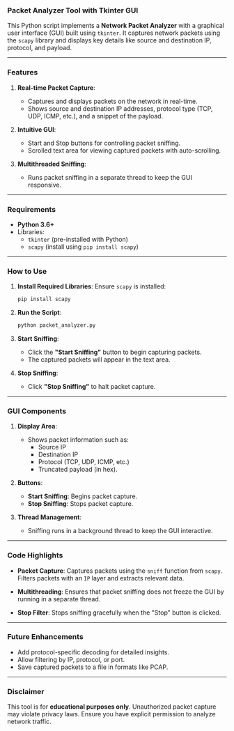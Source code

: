### Packet Analyzer Tool with Tkinter GUI

This Python script implements a **Network Packet Analyzer** with a graphical user interface (GUI) built using `tkinter`. It captures network packets using the `scapy` library and displays key details like source and destination IP, protocol, and payload.

---

### **Features**
1. **Real-time Packet Capture**:
   - Captures and displays packets on the network in real-time.
   - Shows source and destination IP addresses, protocol type (TCP, UDP, ICMP, etc.), and a snippet of the payload.
   
2. **Intuitive GUI**:
   - Start and Stop buttons for controlling packet sniffing.
   - Scrolled text area for viewing captured packets with auto-scrolling.

3. **Multithreaded Sniffing**:
   - Runs packet sniffing in a separate thread to keep the GUI responsive.

---

### **Requirements**
- **Python 3.6+**
- Libraries:
  - `tkinter` (pre-installed with Python)
  - `scapy` (install using `pip install scapy`)

---

### **How to Use**
1. **Install Required Libraries**:
   Ensure `scapy` is installed:
   ```bash
   pip install scapy
   ```

2. **Run the Script**:
   ```bash
   python packet_analyzer.py
   ```

3. **Start Sniffing**:
   - Click the **"Start Sniffing"** button to begin capturing packets.
   - The captured packets will appear in the text area.

4. **Stop Sniffing**:
   - Click **"Stop Sniffing"** to halt packet capture.

---

### **GUI Components**
1. **Display Area**:
   - Shows packet information such as:
     - Source IP
     - Destination IP
     - Protocol (TCP, UDP, ICMP, etc.)
     - Truncated payload (in hex).

2. **Buttons**:
   - **Start Sniffing**: Begins packet capture.
   - **Stop Sniffing**: Stops packet capture.

3. **Thread Management**:
   - Sniffing runs in a background thread to keep the GUI interactive.

---

### **Code Highlights**
- **Packet Capture**:
  Captures packets using the `sniff` function from `scapy`. Filters packets with an `IP` layer and extracts relevant data.
  
- **Multithreading**:
  Ensures that packet sniffing does not freeze the GUI by running in a separate thread.

- **Stop Filter**:
  Stops sniffing gracefully when the "Stop" button is clicked.

---

### **Future Enhancements**
- Add protocol-specific decoding for detailed insights.
- Allow filtering by IP, protocol, or port.
- Save captured packets to a file in formats like PCAP.

---

### **Disclaimer**
This tool is for **educational purposes only**. Unauthorized packet capture may violate privacy laws. Ensure you have explicit permission to analyze network traffic.
